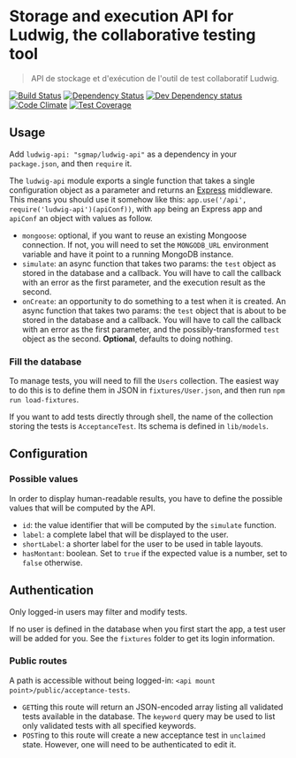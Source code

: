 Storage and execution API for Ludwig, the collaborative testing tool
====================================================================

> API de stockage et d'exécution de l'outil de test collaboratif Ludwig.


[![Build Status](https://secure.travis-ci.org/sgmap/ludwig-api.svg)](http://travis-ci.org/sgmap/ludwig-api)
[![Dependency Status](https://david-dm.org/sgmap/ludwig-api.svg)](https://david-dm.org/sgmap/ludwig-api)
[![Dev Dependency status](https://david-dm.org/sgmap/ludwig-api/dev-status.svg)](https://david-dm.org/sgmap/ludwig-api#info=devDependencies&view=table)
[![Code Climate](https://codeclimate.com/github/sgmap/ludwig-api/badges/gpa.svg)](https://codeclimate.com/github/sgmap/ludwig-api)
[![Test Coverage](https://codeclimate.com/github/sgmap/ludwig-api/badges/coverage.svg)](https://codeclimate.com/github/sgmap/ludwig-api)


Usage
-----

Add `ludwig-api: "sgmap/ludwig-api"` as a dependency in your `package.json`, and then `require` it.

The `ludwig-api` module exports a single function that takes a single configuration object as a parameter and returns an [Express](http://expressjs.com) middleware.
This means you should use it somehow like this: `app.use('/api', require('ludwig-api')(apiConf))`, with `app` being an Express app and `apiConf` an object with values as follow.

- `mongoose`: optional, if you want to reuse an existing Mongoose connection. If not, you will need to set the `MONGODB_URL` environment variable and have it point to a running MongoDB instance.
- `simulate`: an async function that takes two params: the `test` object as stored in the database and a callback. You will have to call the callback with an error as the first parameter, and the execution result as the second.
- `onCreate`: an opportunity to do something to a test when it is created. An async function that takes two params: the `test` object that is about to be stored in the database and a callback. You will have to call the callback with an error as the first parameter, and the possibly-transformed `test` object as the second. **Optional**, defaults to doing nothing.


### Fill the database

To manage tests, you will need to fill the `Users` collection.
The easiest way to do this is to define them in JSON in `fixtures/User.json`, and then run `npm run load-fixtures`.

If you want to add tests directly through shell, the name of the collection storing the tests is `AcceptanceTest`. Its schema is defined in `lib/models`.


Configuration
-------------

### Possible values

 In order to display human-readable results, you have to define the possible values that will be computed by the API.

- `id`: the value identifier that will be computed by the `simulate` function.
- `label`: a complete label that will be displayed to the user.
- `shortLabel`: a shorter label for the user to be used in table layouts.
- `hasMontant`: boolean. Set to `true` if the expected value is a number, set to `false` otherwise.


Authentication
--------------

Only logged-in users may filter and modify tests.

If no user is defined in the database when you first start the app, a test user will be added for you. See the `fixtures` folder to get its login information.


### Public routes

A path is accessible without being logged-in: `<api mount point>/public/acceptance-tests`.

- `GET`ting this route will return an JSON-encoded array listing all validated tests available in the database. The `keyword` query may be used to list only validated tests with all specified keywords.
- `POST`ing to this route will create a new acceptance test in `unclaimed` state. However, one will need to be authenticated to edit it.
